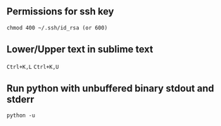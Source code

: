 Permissions for ssh key
-----------------------
`chmod 400 ~/.ssh/id_rsa (or 600)`

Lower/Upper text in sublime text
--------------------------------
`Ctrl+K,L`
`Ctrl+K,U`

Run python with unbuffered binary stdout and stderr
----------------------------------------------------
`python -u`

